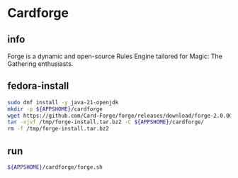 # Cardforge

## info
Forge is a dynamic and open-source Rules Engine tailored for Magic: The Gathering enthusiasts.

## fedora-install
```sh
sudo dnf install -y java-21-openjdk
mkdir -p ${APPSHOME}/cardforge
wget https://github.com/Card-Forge/forge/releases/download/forge-2.0.00/forge-installer-2.0.00.tar.bz2 -O /tmp/forge-install.tar.bz2
tar -xjvf /tmp/forge-install.tar.bz2 -C ${APPSHOME}/cardforge/
rm -f /tmp/forge-install.tar.bz2
```

## run
```sh
${APPSHOME}/cardforge/forge.sh
```
